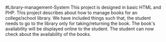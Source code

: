 #Library-management-System
This project is designed in basic HTML and PHP. This project describes about how to manage books for an college/school library. We have included things such that, the student needs to go to the library only for taking/returning the book. The book's availability will be displayed online to the student.
The student can now check about the availability of the books.
